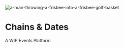 ![a-man-throwing-a-frisbee-into-a-frisbee-golf-basket](https://unsplash.com/photos/a-man-throwing-a-frisbee-into-a-frisbee-golf-basket-v0aP_qsvBC4)

# Chains & Dates

A WIP Events Platform
